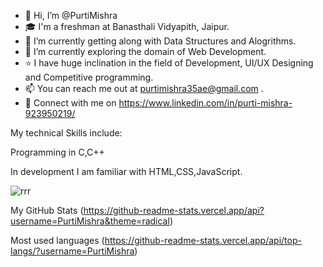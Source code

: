 - 👋 Hi, I’m @PurtiMishra
- 🎓 I'm a freshman at Banasthali Vidyapith, Jaipur.
- 👀 I’m currently getting along with Data Structures and Alogrithms.
- 🌱 I’m currently exploring the domain of Web Development.
- ⭐ I have huge inclination in the field of Development, UI/UX Designing and Competitive programming.
- 📫 You can reach me out at purtimishra35ae@gmail.com .
- 🤝 Connect with me on https://www.linkedin.com/in/purti-mishra-923950219/

My technical Skills include:


Programming in C,C++


In development I am familiar with HTML,CSS,JavaScript.


![rrr](https://user-images.githubusercontent.com/91051576/165360957-2de3d045-1424-4467-823f-5ed167b51612.gif)

My GitHub Stats
(https://github-readme-stats.vercel.app/api?username=PurtiMishra&theme=radical)

Most used languages
(https://github-readme-stats.vercel.app/api/top-langs/?username=PurtiMishra)



